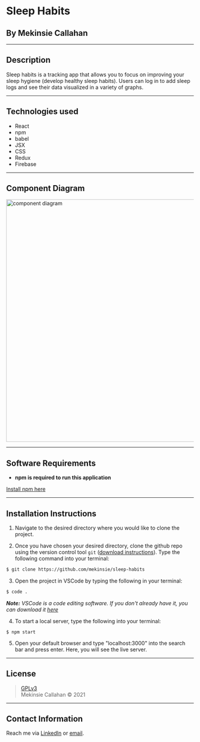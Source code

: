 # Sleep Habits

## By Mekinsie Callahan

* * *

## Description

Sleep habits is a tracking app that allows you to focus on improving your sleep hygiene (develop healthy sleep habits). Users can log in to add sleep logs and see their data visualized in a variety of graphs.

* * *

## Technologies used

* React
* npm
* babel
* JSX
* CSS
* Redux
* Firebase

* * *
## Component Diagram
<img src="./src/img/component-diagram.png" alt="component diagram" width="650">

* * *

## Software Requirements
* **npm is required to run this application** 

 <a href="https://www.npmjs.com/get-npm">Install npm here</a>  

* * *

## Installation Instructions
1. Navigate to the desired directory where you would like to clone the project.

2. Once you have chosen your desired directory, clone the github repo using the version control tool `git` (<a href="https://www.learnhowtoprogram.com/introduction-to-programming/getting-started-with-intro-to-programming/git-and-github">download instructions</a>). Type the following command into your terminal:
```bash
$ git clone https://github.com/mekinsie/sleep-habits
```
3. Open the project in VSCode by typing the following in your terminal:

``` bash
$ code .
```
_**Note:** VSCode is a code editing software. If you don't already have it, you can download it <a href="https://code.visualstudio.com/">here</a>_

4. To start a local server, type the following into your terminal:
```
$ npm start
```
5. Open your default browser and type "localhost:3000" into the search bar and press enter. Here, you will see the live server.

* * *

## License

> [GPLv3](https://choosealicense.com/licenses/gpl-3.0/)\
> Mekinsie Callahan &copy; 2021  
* * *

## Contact Information

Reach me via <a href="https://www.linkedin.com/in/mekinsie/" target="_blank">LinkedIn</a> or <a href="mailto:mekinsie.aja@gmail.com" target="_blank">email</a></li>.  
